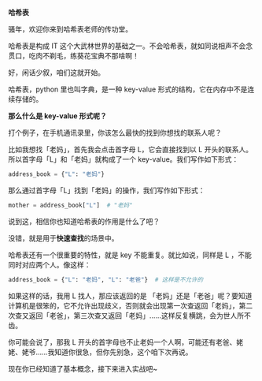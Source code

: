 **哈希表**

骚年，欢迎你来到哈希表老师的传功堂。

哈希表是构成 IT 这个大武林世界的基础之一。不会哈希表，就如同说相声不会念贯口，吃肉不剃毛，练葵花宝典不那啥啊！

好，闲话少叙，咱们这就开始。

哈希表，python 里也叫字典，是一种 key-value 形式的结构，它在内存中不是连续存储的。

**那么什么是 key-value 形式呢？**

打个例子，在手机通讯录里，你该怎么最快的找到你想找的联系人呢？

比如我想找「老妈」，首先我会点击首字母 L，它会直接找到以 L 开头的联系人。所以首字母「L」和「老妈」就构成了一个 key-value。我们写作如下形式：

```python
address_book = {"L": "老妈"}
```

那么通过首字母「L」找到「老妈」的操作，我们写作如下形式：

```python
mother = address_book["L"]  # "老妈"
```

说到这，相信你也知道哈希表的作用是什么了吧？

没错，就是用于**快速查找**的场景中。

哈希表还有一个很重要的特性，就是 key 不能重复。就比如说，同样是 L ，不能同时对应两个人。像这样：

```python
address_book = {"L": "老妈", "L": "老爸"}  # 这样是不允许的
```

如果这样的话，我用 L 找人，那应该返回的是 「老妈」还是「老爸」呢？要知道计算机是很笨的，它不允许出现歧义，否则就会出现第一次查返回「老妈」，第二次查又返回「老爸」，第三次查又返回「老妈」……这样反复横跳，会为世人所不齿。

你可能会说了，那我 L 开头的首字母也不止老妈一个人啊，可能还有老爸、姥姥、姥爷……我知道你很急，但你先别急，这个咱下次再说。

现在你已经知道了基本概念，接下来进入实战吧~

